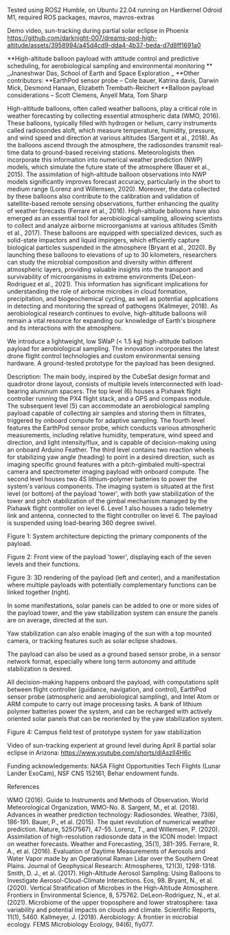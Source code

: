 Tested using ROS2 Humble, on Ubuntu 22.04 running on Hardkernel Odroid M1, required ROS packages, mavros, mavros-extras 

Demo video, sun-tracking during partial solar eclipse in Phoenix
https://github.com/darknight-007/dreams-pod-high-altitude/assets/3958994/a45d4cd9-dda4-4b37-beda-d7d8ff1691a0

**High-altitude balloon payload with attitude control and predictive scheduling, for aerobiological sampling and environmental monitoring 
**
_Jnaneshwar Das, School of Earth and Space Exploration 
_
**Other contributors: 
**EarthPod sensor probe – Cole bauer, Katrina davis, Darwin Mick, Desmond Hanaan, Elizabeth Trembath-Reichert
**Balloon payload considerations – Scott Clemens, Anyell Mata, Tom Sharp

High-altitude balloons, often called weather balloons, play a critical role in weather forecasting by collecting essential atmospheric data (WMO, 2016). These balloons, typically filled with hydrogen or helium, carry instruments called radiosondes aloft, which measure temperature, humidity, pressure, and wind speed and direction at various altitudes (Sargent et al., 2018). As the balloons ascend through the atmosphere, the radiosondes transmit real-time data to ground-based receiving stations. Meteorologists then incorporate this information into numerical weather prediction (NWP) models, which simulate the future state of the atmosphere (Bauer et al., 2015). The assimilation of high-altitude balloon observations into NWP models significantly improves forecast accuracy, particularly in the short to medium range (Lorenz and Willemsen, 2020). Moreover, the data collected by these balloons also contribute to the calibration and validation of satellite-based remote sensing observations, further enhancing the quality of weather forecasts (Ferrare et al., 2016). High-altitude balloons have also emerged as an essential tool for aerobiological sampling, allowing scientists to collect and analyze airborne microorganisms at various altitudes (Smith et al., 2017). These balloons are equipped with specialized devices, such as solid-state impactors and liquid impingers, which efficiently capture biological particles suspended in the atmosphere (Bryant et al., 2020). By launching these balloons to elevations of up to 30 kilometers, researchers can study the microbial composition and diversity within different atmospheric layers, providing valuable insights into the transport and survivability of microorganisms in extreme environments (DeLeon-Rodriguez et al., 2021). This information has significant implications for understanding the role of airborne microbes in cloud formation, precipitation, and biogeochemical cycling, as well as potential applications in detecting and monitoring the spread of pathogens (Kallmeyer, 2018). As aerobiological research continues to evolve, high-altitude balloons will remain a vital resource for expanding our knowledge of Earth's biosphere and its interactions with the atmosphere.

We introduce a lightweight, low SWaP (< 1.5 kg) high-altitude balloon payload for aerobiological sampling. The innovation incorporates the latest drone flight control technologies and custom environmental sensing hardware. A ground-tested prototype for the payload has been designed.

Description: The main body, inspired by the CubeSat design format and quadrotor drone layout, consists of multiple levels interconnected with load-bearing aluminum spacers. The top level (6) houses a Pixhawk flight controller running the PX4 flight stack, and a GPS and compass module. The subsequent level (5) can accommodate an aerobiological sampling payload capable of collecting air samples and storing them in filtrates, triggered by onboard compute for adaptive sampling. The fourth level features the EarthPod sensor probe, which conducts various atmospheric measurements, including relative humidity, temperature, wind speed and direction, and light intensity/flux, and is capable of decision-making using an onboard Arduino Feather. The third level contains two reaction wheels for stabilizing yaw angle (heading) to point in a desired direction, such as imaging specific ground features with a pitch-gimbaled multi-spectral camera and spectrometer imaging payload with onboard compute. The second level houses two 4S lithium-polymer batteries to power the system's various components. The imaging system is situated at the first level (or bottom) of the payload 'tower', with both yaw stabilization of the tower and pitch stabilization of the gimbal mechanism managed by the Pixhawk flight controller on level 6. Level 1 also houses a radio telemetry link and antenna, connected to the flight controller on level 6. The payload is suspended using load-bearing 360 degree swivel. 

Figure 1: System architecture depicting the primary components of the payload.


Figure 2: Front view of the payload 'tower', displaying each of the seven levels and their functions.




Figure 3: 3D rendering of the payload (left and center), and a manifestation where multiple payloads with potentially complementary functions can be linked together (right).  

In some manifestations, solar panels can be added to one or more sides of the payload tower, and the yaw stabilization system can ensure the panels are on average, directed at the sun. 

Yaw stabilization can also enable imaging of the sun with a top mounted camera, or tracking features such as solar eclipse shadows. 

The payload can also be used as a ground based sensor probe, in a sensor network format, especially where long term autonomy and attitude stabilization is desired. 

All decision-making happens onboard the payload, with computations split between flight controller (guidance, navigation, and control), EarthPod sensor probe (atmospheric and aerobiological sampling), and Intel Atom or ARM compute to carry out image processing tasks. A bank of lithium polymer batteries power the system, and can be recharged with actively oriented solar panels that can be reoriented by the yaw stabilization system. 






Figure 4: Campus field test of prototype system for yaw stabilization

Video of sun-tracking experient at ground level during April 8 partial solar eclipse in Arizona: https://www.youtube.com/shorts/dlAszII4H6c

Funding acknowledgements: 
NASA Flight Opportunities Tech Flights (Lunar Lander ExoCam), NSF CNS 152161, Behar endowment funds. 


References 

WMO (2016). Guide to Instruments and Methods of Observation. World Meteorological Organization, WMO-No. 8.
Sargent, M., et al. (2018). Advances in weather prediction technology: Radiosondes. Weather, 73(6), 186-191.
Bauer, P., et al. (2015). The quiet revolution of numerical weather prediction. Nature, 525(7567), 47-55.
Lorenz, T., and Willemsen, P. (2020). Assimilation of high-resolution radiosonde data in the ICON model: Impact on weather forecasts. Weather and Forecasting, 35(1), 381-395.
Ferrare, R. A., et al. (2016). Evaluation of Daytime Measurements of Aerosols and Water Vapor made by an Operational Raman Lidar over the Southern Great Plains. Journal of Geophysical Research: Atmospheres, 121(3), 1298-1318.
Smith, D. J., et al. (2017). High-Altitude Aerosol Sampling: Using Balloons to Investigate Aerosol-Cloud-Climate Interactions. Eos, 98.
Bryant, N., et al. (2020). Vertical Stratification of Microbes in the High-Altitude Atmosphere. Frontiers in Environmental Science, 8, 575762.
DeLeon-Rodriguez, N., et al. (2021). Microbiome of the upper troposphere and lower stratosphere: taxa variability and potential impacts on clouds and climate. Scientific Reports, 11(1), 5460.
Kallmeyer, J. (2018). Aerobiology: A frontier in microbial ecology. FEMS Microbiology Ecology, 94(6), fiy077.
